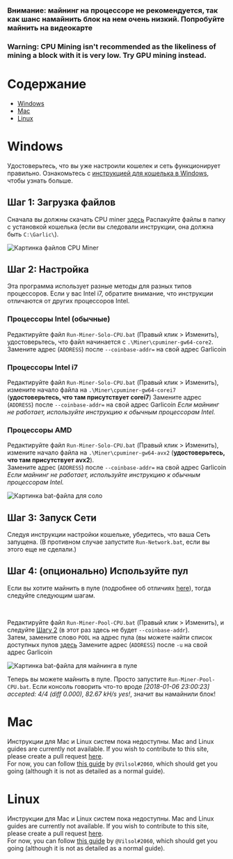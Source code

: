 ### Внимание: майнинг на процессоре не рекомендуется, так как шанс намайнить блок на нем очень низкий. Попробуйте майнить на видеокарте

### Warning: CPU Mining isn't recommended as the likeliness of mining a block with it is very low. Try GPU mining instead.

# Содержание
- [Windows](#windows)
- [Mac](#mac)
- [Linux](#linux)

# Windows
Удостоверьтесь, что вы уже настроили кошелек и сеть функционирует правильно. Ознакомьтесь с [инструкцией для кошелька в Windows](wallet-win.html), чтобы узнать больше.

## Шаг 1: Загрузка файлов
Сначала вы должны скачать CPU miner [здесь](ROOT/files/miner-cpu-win.zip)
Распакуйте файлы в папку с установкой кошелька (если вы следовали инструкции, она должна быть `C:\Garlic\`).


![Картинка файлов CPU Miner](https://i.imgur.com/6Nwy2dC.png)

## Шаг 2: Настройка
Эта программа использует разные методы для разных типов процессоров.
Если у вас Intel i7, обратите внимание, что инструкции отличаются от других процессоров Intel.


### Процессоры Intel (обычные)
Редактируйте файл `Run-Miner-Solo-CPU.bat` (Правый клик > Изменить), удостоверьтесь, что файл начинается с `.\Miner\cpuminer-gw64-core2`. 
Замените адрес (`ADDRESS`) после `--coinbase-addr=` на свой адрес Garlicoin

### Процессоры Intel i7
Редактируйте файл `Run-Miner-Solo-CPU.bat` (Правый клик > Изменить), измените начало файла на `.\Miner\cpuminer-gw64-corei7` (**удостоверьтесь, что там присутствует corei7**)
Замените адрес (`ADDRESS`) после `--coinbase-addr=` на свой адрес Garlicoin
*Если майнинг не работает, используйте инструкцию к обычным процессорам Intel.*

### Процессоры AMD
Редактируйте файл `Run-Miner-Solo-CPU.bat` (Правый клик > Изменить), измените начало файла на  `.\Miner\cpuminer-gw64-avx2` (**удостоверьтесь, что там присутствует avx2**).  
Замените адрес (`ADDRESS`) после `--coinbase-addr=` на свой адрес Garlicoin
*Если майнинг не работает, используйте инструкцию к обычным процессорам Intel.*

![Картинка bat-файла для соло](https://i.imgur.com/n6CyWMp.png)

## Шаг 3: Запуск Сети
Следуя инструкции настройки кошельке, убедитесь, что ваша Сеть запущена. (В противном случае запустите `Run-Network.bat`, если вы этого еще не сделали.)

## Шаг 4: (опционально) Используйте пул
Если вы хотите майнить в пуле (подробнее об отличиях [here](how-to-mine.html#solo-vs-pool)), тогда следуйте следующим шагам.

<br>

Редактируйте файл `Run-Miner-Pool-CPU.bat` (Правый клик > Изменить), и следуйте [Шагу 2](#step-2-set-up) (в этот раз здесь не будет `--coinbase-addr`).  
Затем, замените слово `POOL` на адрес пула (вы можете найти список доступных пулов [здесь](pool-mining.html#test-net)
Замените адрес (`ADDRESS`) после `-u` на свой адрес Garlicoin

![Картинка bat-файла для майнинга в пуле](https://i.imgur.com/puFRTqU.png)
<br>

Теперь вы можете майнить в пуле. Просто запустите `Run-Miner-Pool-CPU.bat`.
Если консоль говорить что-то вроде *[2018-01-06 23:00:23] accepted: 4/4 (diff 0.000), 82.67 kH/s yes!*, значит вы намайнили блок!

# Mac
Инструкции для Mac и Linux систем пока недоступны. 
Mac and Linux guides are currently not available. If you wish to contribute to this site, please create a pull request [here](https://github.com/PandawanFr/GarlicoinHelp/pulls).  
For now, you can follow [this guide](https://pastebin.com/p1RksRwb) by `@Vilsol#2060`, which should get you going (although it is not as detailed as a normal guide). 

# Linux
Инструкции для Mac и Linux систем пока недоступны. 
Mac and Linux guides are currently not available. If you wish to contribute to this site, please create a pull request [here](https://github.com/PandawanFr/GarlicoinHelp/pulls).  
For now, you can follow [this guide](https://pastebin.com/p1RksRwb) by `@Vilsol#2060`, which should get you going (although it is not as detailed as a normal guide). 
